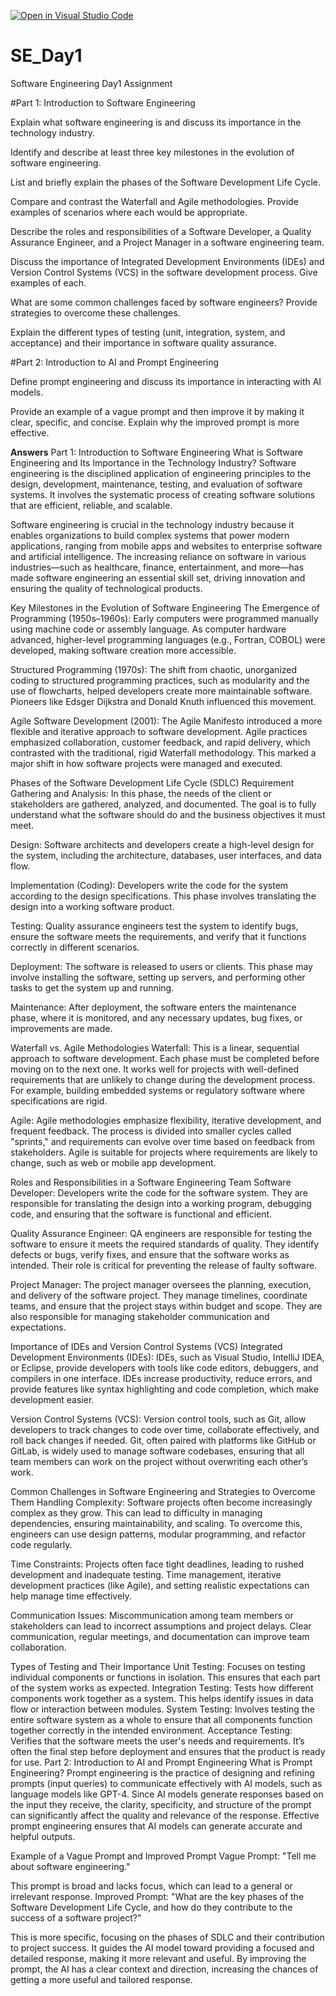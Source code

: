 [![Open in Visual Studio Code](https://classroom.github.com/assets/open-in-vscode-2e0aaae1b6195c2367325f4f02e2d04e9abb55f0b24a779b69b11b9e10269abc.svg)](https://classroom.github.com/online_ide?assignment_repo_id=17048941&assignment_repo_type=AssignmentRepo)
# SE_Day1
Software Engineering Day1 Assignment

#Part 1: Introduction to Software Engineering

Explain what software engineering is and discuss its importance in the technology industry.


Identify and describe at least three key milestones in the evolution of software engineering.


List and briefly explain the phases of the Software Development Life Cycle.


Compare and contrast the Waterfall and Agile methodologies. Provide examples of scenarios where each would be appropriate.


Describe the roles and responsibilities of a Software Developer, a Quality Assurance Engineer, and a Project Manager in a software engineering team.


Discuss the importance of Integrated Development Environments (IDEs) and Version Control Systems (VCS) in the software development process. Give examples of each.


What are some common challenges faced by software engineers? Provide strategies to overcome these challenges.


Explain the different types of testing (unit, integration, system, and acceptance) and their importance in software quality assurance.


#Part 2: Introduction to AI and Prompt Engineering


Define prompt engineering and discuss its importance in interacting with AI models.


Provide an example of a vague prompt and then improve it by making it clear, specific, and concise. Explain why the improved prompt is more effective.

**Answers**
Part 1: Introduction to Software Engineering
What is Software Engineering and Its Importance in the Technology Industry?
Software engineering is the disciplined application of engineering principles to the design, development, maintenance, testing, and evaluation of software systems. It involves the systematic process of creating software solutions that are efficient, reliable, and scalable.

Software engineering is crucial in the technology industry because it enables organizations to build complex systems that power modern applications, ranging from mobile apps and websites to enterprise software and artificial intelligence. The increasing reliance on software in various industries—such as healthcare, finance, entertainment, and more—has made software engineering an essential skill set, driving innovation and ensuring the quality of technological products.

Key Milestones in the Evolution of Software Engineering
The Emergence of Programming (1950s–1960s): Early computers were programmed manually using machine code or assembly language. As computer hardware advanced, higher-level programming languages (e.g., Fortran, COBOL) were developed, making software creation more accessible.

Structured Programming (1970s): The shift from chaotic, unorganized coding to structured programming practices, such as modularity and the use of flowcharts, helped developers create more maintainable software. Pioneers like Edsger Dijkstra and Donald Knuth influenced this movement.

Agile Software Development (2001): The Agile Manifesto introduced a more flexible and iterative approach to software development. Agile practices emphasized collaboration, customer feedback, and rapid delivery, which contrasted with the traditional, rigid Waterfall methodology. This marked a major shift in how software projects were managed and executed.

Phases of the Software Development Life Cycle (SDLC)
Requirement Gathering and Analysis: In this phase, the needs of the client or stakeholders are gathered, analyzed, and documented. The goal is to fully understand what the software should do and the business objectives it must meet.

Design: Software architects and developers create a high-level design for the system, including the architecture, databases, user interfaces, and data flow.

Implementation (Coding): Developers write the code for the system according to the design specifications. This phase involves translating the design into a working software product.

Testing: Quality assurance engineers test the system to identify bugs, ensure the software meets the requirements, and verify that it functions correctly in different scenarios.

Deployment: The software is released to users or clients. This phase may involve installing the software, setting up servers, and performing other tasks to get the system up and running.

Maintenance: After deployment, the software enters the maintenance phase, where it is monitored, and any necessary updates, bug fixes, or improvements are made.

Waterfall vs. Agile Methodologies
Waterfall: This is a linear, sequential approach to software development. Each phase must be completed before moving on to the next one. It works well for projects with well-defined requirements that are unlikely to change during the development process. For example, building embedded systems or regulatory software where specifications are rigid.

Agile: Agile methodologies emphasize flexibility, iterative development, and frequent feedback. The process is divided into smaller cycles called "sprints," and requirements can evolve over time based on feedback from stakeholders. Agile is suitable for projects where requirements are likely to change, such as web or mobile app development.

Roles and Responsibilities in a Software Engineering Team
Software Developer: Developers write the code for the software system. They are responsible for translating the design into a working program, debugging code, and ensuring that the software is functional and efficient.

Quality Assurance Engineer: QA engineers are responsible for testing the software to ensure it meets the required standards of quality. They identify defects or bugs, verify fixes, and ensure that the software works as intended. Their role is critical for preventing the release of faulty software.

Project Manager: The project manager oversees the planning, execution, and delivery of the software project. They manage timelines, coordinate teams, and ensure that the project stays within budget and scope. They are also responsible for managing stakeholder communication and expectations.

Importance of IDEs and Version Control Systems (VCS)
Integrated Development Environments (IDEs): IDEs, such as Visual Studio, IntelliJ IDEA, or Eclipse, provide developers with tools like code editors, debuggers, and compilers in one interface. IDEs increase productivity, reduce errors, and provide features like syntax highlighting and code completion, which make development easier.

Version Control Systems (VCS): Version control tools, such as Git, allow developers to track changes to code over time, collaborate effectively, and roll back changes if needed. Git, often paired with platforms like GitHub or GitLab, is widely used to manage software codebases, ensuring that all team members can work on the project without overwriting each other’s work.

Common Challenges in Software Engineering and Strategies to Overcome Them
Handling Complexity: Software projects often become increasingly complex as they grow. This can lead to difficulty in managing dependencies, ensuring maintainability, and scaling. To overcome this, engineers can use design patterns, modular programming, and refactor code regularly.

Time Constraints: Projects often face tight deadlines, leading to rushed development and inadequate testing. Time management, iterative development practices (like Agile), and setting realistic expectations can help manage time effectively.

Communication Issues: Miscommunication among team members or stakeholders can lead to incorrect assumptions and project delays. Clear communication, regular meetings, and documentation can improve team collaboration.

Types of Testing and Their Importance
Unit Testing: Focuses on testing individual components or functions in isolation. This ensures that each part of the system works as expected.
Integration Testing: Tests how different components work together as a system. This helps identify issues in data flow or interaction between modules.
System Testing: Involves testing the entire software system as a whole to ensure that all components function together correctly in the intended environment.
Acceptance Testing: Verifies that the software meets the user's needs and requirements. It’s often the final step before deployment and ensures that the product is ready for use.
Part 2: Introduction to AI and Prompt Engineering
What is Prompt Engineering?
Prompt engineering is the practice of designing and refining prompts (input queries) to communicate effectively with AI models, such as language models like GPT-4. Since AI models generate responses based on the input they receive, the clarity, specificity, and structure of the prompt can significantly affect the quality and relevance of the response. Effective prompt engineering ensures that AI models can generate accurate and helpful outputs.

Example of a Vague Prompt and Improved Prompt
Vague Prompt: "Tell me about software engineering."

This prompt is broad and lacks focus, which can lead to a general or irrelevant response.
Improved Prompt: "What are the key phases of the Software Development Life Cycle, and how do they contribute to the success of a software project?"

This is more specific, focusing on the phases of SDLC and their contribution to project success. It guides the AI model toward providing a focused and detailed response, making it more relevant and useful.
By improving the prompt, the AI has a clear context and direction, increasing the chances of getting a more useful and tailored response.
